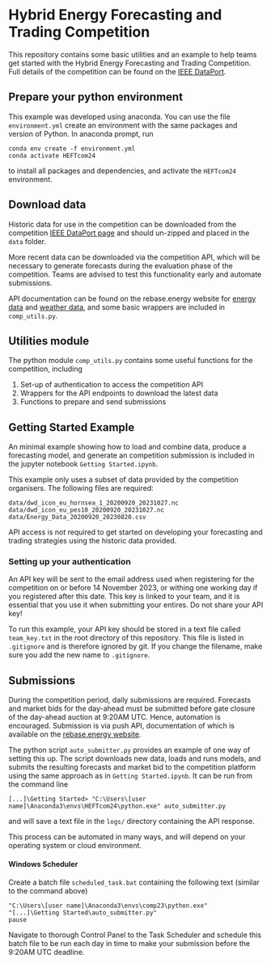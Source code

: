 # Hybrid Energy Forecasting and Trading Competition

This repository contains some basic utilities and an example to help teams get started with the Hybrid Energy Forecasting and Trading Competition. Full details of the competition can be found on the [IEEE DataPort](https://dx.doi.org/10.21227/5hn0-8091).

## Prepare your python environment

This example was developed using anaconda. You can use the file `environment.yml` create an environment with the same packages and version of Python. In anaconda prompt, run
```
conda env create -f environment.yml
conda activate HEFTcom24
```
to install all packages and dependencies, and activate the `HEFTcom24` environment.

## Download data

Historic data for use in the competition can be downloaded from the competition [IEEE DataPort page](https://dx.doi.org/10.21227/5hn0-8091) and should un-zipped and placed in the `data` folder.

More recent data can be downloaded via the competition API, which will be necessary to generate forecasts during the evaluation phase of the competition. Teams are advised to test this functionality early and automate submissions.

API documentation can be found on the rebase.energy website for [energy data](https://api.rebase.energy/challenges/redoc#tag/Data) and [weather data](https://api.rebase.energy/weather/docs/v2/), and some basic wrappers are included in `comp_utils.py`.


## Utilities module

The python module `comp_utils.py` contains some useful functions for the competition, including

1. Set-up of authentication to access the competition API
2. Wrappers for the API endpoints to download the latest data
3. Functions to prepare and send submissions 

## Getting Started Example

An minimal example showing how to load and combine data, produce a forecasting model, and generate an competition submission is included in the jupyter notebook `Getting Started.ipynb`.

This example only uses a subset of data provided by the competition organisers. The following files are required:
```
data/dwd_icon_eu_hornsea_1_20200920_20231027.nc
data/dwd_icon_eu_pes10_20200920_20231027.nc
data/Energy_Data_20200920_20230820.csv
```

API access is not required to get started on developing your forecasting and trading strategies using the historic data provided.

### Setting up your authentication

An API key will be sent to the email address used when registering for the competition on or before 14 November 2023, or withing one working day if you registered after this date. This key is linked to your team, and it is essential that you use it when submitting your entires. Do not share your API key!

To run this example, your API key should be stored in a text file called `team_key.txt` in the root directory of this repository. This file is listed in `.gitignore` and is therefore ignored by git. If you change the filename, make sure you add the new name to `.gitignore`.

## Submissions

During the competition period, daily submissions are required. Forecasts and market bids for the day-ahead must be submitted before gate closure of the day-ahead auction at 9:20AM UTC. Hence, automation is encouraged. Submission is via push API, documentation of which is available on the [rebase.energy website](https://api.rebase.energy/challenges/redoc#tag/Challenge/operation/post_submission_challenges__challenge_id__submit_post).

The python script `auto_submitter.py` provides an example of one way of setting this up. The script downloads new data, loads and runs models, and submits the resulting forecasts and market bid to the competition platform using the same approach as in `Getting Started.ipynb`. It can be run from the command line  
```
[...]\Getting Started> "C:\Users\[user name]\Anaconda3\envs\HEFTcom24\python.exe" auto_submitter.py
```
and will save a text file in the `logs/` directory containing the API response.

This process can be automated in many ways, and will depend on your operating system or cloud environment.

#### Windows Scheduler

Create a batch file `scheduled_task.bat` containing the following text (similar to the command above)
```
"C:\Users\[user name]\Anaconda3\envs\comp23\python.exe"
"[...]\Getting Started\auto_submitter.py"
pause
```
Navigate to thorough Control Panel to the Task Scheduler and schedule this batch file to be run each day in time to make your submission before the 9:20AM UTC deadline.